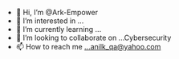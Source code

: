 - 👋 Hi, I’m @Ark-Empower
- 👀 I’m interested in ...
- 🌱 I’m currently learning ...
- 💞️ I’m looking to collaborate on ...Cybersecurity
- 📫 How to reach me ...anilk_qa@yahoo.com

<!---
Ark-Empower/Ark-Empower is a ✨ special ✨ repository because its `README.md` (this file) appears on your GitHub profile.
You can click the Preview link to take a look at your changes.
--->
